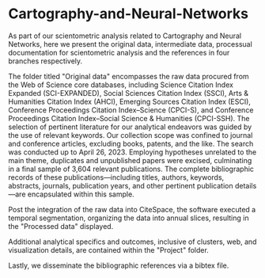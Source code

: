# Cartography-and-Neural-Networks

As part of our scientometric analysis related to Cartography and Neural Networks, here we present the original data, intermediate data, processual documentation for scientometric analysis and the references in four branches respectively.

The folder titled "Original data" encompasses the raw data procured from the Web of Science core databases, including Science Citation Index Expanded (SCI-EXPANDED), Social Sciences Citation Index (SSCI), Arts & Humanities Citation Index (AHCI), Emerging Sources Citation Index (ESCI), Conference Proceedings Citation Index–Science (CPCI-S), and Conference Proceedings Citation Index–Social Science & Humanities (CPCI-SSH). The selection of pertinent literature for our analytical endeavors was guided by the use of relevant keywords. Our collection scope was confined to journal and conference articles, excluding books, patents, and the like. The search was conducted up to April 26, 2023. Employing hypotheses unrelated to the main theme, duplicates and unpublished papers were excised, culminating in a final sample of 3,604 relevant publications. The complete bibliographic records of these publications—including titles, authors, keywords, abstracts, journals, publication years, and other pertinent publication details—are encapsulated within this sample.

Post the integration of the raw data into CiteSpace, the software executed a temporal segmentation, organizing the data into annual slices, resulting in the "Processed data" displayed.

Additional analytical specifics and outcomes, inclusive of clusters, web, and visualization details, are contained within the "Project" folder.

Lastly, we disseminate the bibliographic references via a bibtex file.
